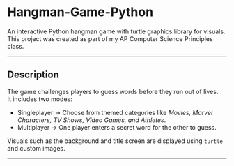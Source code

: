 # Hangman-Game-Python
An interactive Python hangman game with turtle graphics library for visuals. 
This project was created as part of my AP Computer Science Principles class. 

---

## Description
The game challenges players to guess words before they run out of lives.  
It includes two modes:
- Singleplayer → Choose from themed categories like *Movies, Marvel Characters, TV Shows, Video Games, and Athletes*.  
- Multiplayer → One player enters a secret word for the other to guess.  

Visuals such as the background and title screen are displayed using `turtle` and custom images.  

---

